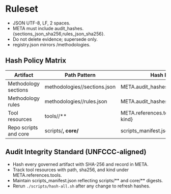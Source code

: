 # Ruleset
- JSON UTF-8, LF, 2 spaces.
- META must include audit_hashes.{sections_json_sha256,rules_json_sha256}.
- Do not delete evidence; supersede only.
- registry.json mirrors /methodologies.

## Hash Policy Matrix

| Artifact | Path Pattern | Hash Destination |
| --- | --- | --- |
| Methodology sections | methodologies/<ID>/sections.json | META.audit_hashes.sections_json_sha256 |
| Methodology rules | methodologies/<ID>/rules.json | META.audit_hashes.rules_json_sha256 |
| Tool resources | tools/<ID>/** | META.references.tools[] {path, sha256, kind} |
| Repo scripts and core | scripts/**, core/** | scripts_manifest.json |

## Audit Integrity Standard (UNFCCC-aligned)
- Hash every governed artifact with SHA-256 and record in META.
- Track tool resources with path, sha256, and kind under META.references.tools.
- Maintain scripts_manifest.json reflecting scripts/** and core/** digests.
- Rerun `./scripts/hash-all.sh` after any change to refresh hashes.
